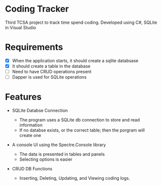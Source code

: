 # Coding Tracker
Third TCSA project to track time spend coding. 
Developed using C#, SQLite in Visual Studio

# Requirements
- [x] When the application starts, it should create a sqlite databsase
- [x] It should create a table in the database
- [ ] Need to have CRUD operations present
- [ ] Dapper is used for SQLite operations

 # Features

 * SQLite Databse Connection
   - The program uses a SQLite db connection to store and read information
   - If no databse exists, or the correct table; then the porgram will create one

* A console UI using the Spectre.Console library
   - The data is presented in tables and panels
   - Selecting options is easier

* CRUD DB Functions
   - Inserting, Deleting, Updating, and Viewing coding logs.

